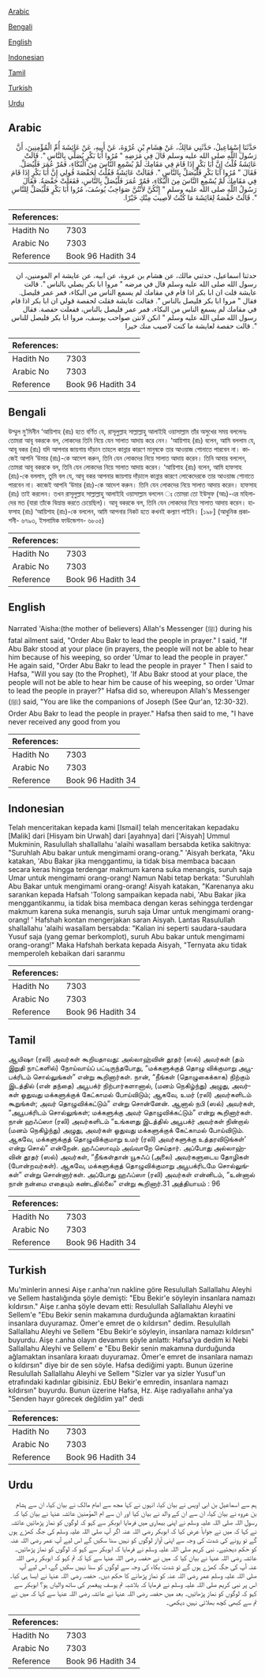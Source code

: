 [Arabic](#arabic)

[Bengali](#bengali)

[English](#english)

[Indonesian](#indonesian)

[Tamil](#tamil)

[Turkish](#turkish)

[Urdu](#urdu)

## Arabic


<div dir="rtl" lang="ar" style={{fontSize:'larger',backgroundColor:'#f8f9fa',padding:20}}>
حَدَّثَنَا إِسْمَاعِيلُ، حَدَّثَنِي مَالِكٌ، عَنْ هِشَامِ بْنِ عُرْوَةَ، عَنْ أَبِيهِ، عَنْ عَائِشَةَ أُمِّ الْمُؤْمِنِينَ، أَنَّ رَسُولَ اللَّهِ صلى الله عليه وسلم قَالَ فِي مَرَضِهِ ‏"‏ مُرُوا أَبَا بَكْرٍ يُصَلِّي بِالنَّاسِ ‏"‏‏.‏ قَالَتْ عَائِشَةُ قُلْتُ إِنَّ أَبَا بَكْرٍ إِذَا قَامَ فِي مَقَامِكَ لَمْ يُسْمِعِ النَّاسَ مِنَ الْبُكَاءِ، فَمُرْ عُمَرَ فَلْيُصَلِّ‏.‏ فَقَالَ ‏"‏ مُرُوا أَبَا بَكْرٍ فَلْيُصَلِّ بِالنَّاسِ ‏"‏‏.‏ فَقَالَتْ عَائِشَةُ فَقُلْتُ لِحَفْصَةَ قُولِي إِنَّ أَبَا بَكْرٍ إِذَا قَامَ فِي مَقَامِكَ لَمْ يُسْمِعِ النَّاسَ مِنَ الْبُكَاءِ، فَمُرْ عُمَرَ فَلْيُصَلِّ بِالنَّاسِ، فَفَعَلَتْ حَفْصَةُ‏.‏ فَقَالَ رَسُولُ اللَّهِ صلى الله عليه وسلم ‏"‏ إِنَّكُنَّ لأَنْتُنَّ صَوَاحِبُ يُوسُفَ، مُرُوا أَبَا بَكْرٍ فَلْيُصَلِّ لِلنَّاسِ ‏"‏‏.‏ قَالَتْ حَفْصَةُ لِعَائِشَةَ مَا كُنْتُ لأُصِيبَ مِنْكِ خَيْرًا‏.‏
</div>
<div style={{backgroundColor:'#f8f9fa',padding:20, marginBottom: 10}}><table> <thead> <tr> <th>References:</th> <th></th> </tr> </thead> <tbody><tr><td>Hadith No</td><td>7303</td></tr><tr><td>Arabic No</td><td>7303</td></tr><tr><td>Reference</td><td>Book 96 Hadith 34</td></tr></tbody></table></div>


<div dir="rtl" lang="ar" style={{fontSize:'larger',backgroundColor:'#f8f9fa',padding:20}}>
حدثنا اسماعيل، حدثني مالك، عن هشام بن عروة، عن ابيه، عن عايشة ام المومنين، ان رسول الله صلى الله عليه وسلم قال في مرضه " مروا ابا بكر يصلي بالناس ". قالت عايشة قلت ان ابا بكر اذا قام في مقامك لم يسمع الناس من البكاء، فمر عمر فليصل. فقال " مروا ابا بكر فليصل بالناس ". فقالت عايشة فقلت لحفصة قولي ان ابا بكر اذا قام في مقامك لم يسمع الناس من البكاء، فمر عمر فليصل بالناس، ففعلت حفصة. فقال رسول الله صلى الله عليه وسلم " انكن لانتن صواحب يوسف، مروا ابا بكر فليصل للناس ". قالت حفصة لعايشة ما كنت لاصيب منك خيرا
</div>
<div style={{backgroundColor:'#f8f9fa',padding:20, marginBottom: 10}}><table> <thead> <tr> <th>References:</th> <th></th> </tr> </thead> <tbody><tr><td>Hadith No</td><td>7303</td></tr><tr><td>Arabic No</td><td>7303</td></tr><tr><td>Reference</td><td>Book 96 Hadith 34</td></tr></tbody></table></div>

## Bengali


<div dir="ltr" lang="bn" style={{fontSize:'larger',backgroundColor:'#f8f9fa',padding:20}}>
উম্মুল মু’মিনীন ‘আয়িশাহ (রাঃ) হতে বর্ণিত যে, রাসূলুল্লাহ সাল্লাল্লাহু আলাইহি ওয়াসাল্লাম তাঁর অসুখের সময় বললেনঃ তোমরা আবূ বকরকে বল, লোকদের তিনি নিয়ে যেন সালাত আদায় করে নেন। ‘আয়িশাহ (রাঃ) বলেন, আমি বললাম যে, আবূ বকর (রাঃ) যদি আপনার জায়গায় দাঁড়ান তাহলে কান্নার কারণে মানুষকে তার আওয়াজ শোনাতে পারবেন না। কাজেই আপনি ‘উমার (রাঃ)-কে আদেশ করুন, তিনি যেন লোকদের নিয়ে সালাত আদায় করেন। তিনি আবার বললেন, তোমরা আবূ বকরকে বল, তিনি যেন লোকদের নিয়ে সালাত আদায় করেন। ‘আয়িশাহ (রাঃ) বলেন, আমি হাফসাহ (রাঃ)-কে বললাম, তুমি বল যে, আবূ বকর আপনার জায়গায় দাঁড়ালে কান্নার কারণে লোকেদেরকে তার আওয়াজ শোনাতে পারবেন না। কাজেই আপনি ‘উমার (রাঃ)-কে আদেশ করুন। তিনি যেন লোকদের নিয়ে সালাত আদায় করেন। হাফসাহ (রাঃ) তাই করলেন। তখন রাসূলুল্লাহ সাল্লাল্লাহু আলাইহি ওয়াসাল্লাম বললেন ঃ তোমরা তো ইউসুফ (আঃ)-এর মহিলাদের মত (যারা তাঁকে বিভ্রান্ত করতে চেয়েছিল)। আবূ বকরকে বল, তিনি যেন লোকদের নিয়ে সালাত আদায় করেন। হাফসাহ (রাঃ) ‘আয়িশাহ (রাঃ)-কে বললেন, আমি আপনার নিকট হতে কখনই কল্যাণ পাইনি। [১৯৮] (আধুনিক প্রকাশনী- ৬৭৯৩, ইসলামিক ফাউন্ডেশন- ৬৮০৫)
</div>
<div style={{backgroundColor:'#f8f9fa',padding:20, marginBottom: 10}}><table> <thead> <tr> <th>References:</th> <th></th> </tr> </thead> <tbody><tr><td>Hadith No</td><td>7303</td></tr><tr><td>Arabic No</td><td>7303</td></tr><tr><td>Reference</td><td>Book 96 Hadith 34</td></tr></tbody></table></div>

## English


<div dir="ltr" lang="en" style={{fontSize:'larger',backgroundColor:'#f8f9fa',padding:20}}>
Narrated 'Aisha:(the mother of believers) Allah's Messenger (ﷺ) during his fatal ailment said, "Order Abu Bakr to lead the people in prayer." I said, "If Abu Bakr stood at your place (in prayers, the people will not be able to hear him because of his weeping, so order 'Umar to lead the people in prayer." He again said, "Order Abu Bakr to lead the people in prayer " Then I said to Hafsa, "Will you say (to the Prophet), 'If Abu Bakr stood at your place, the people will not be able to hear him be cause of his weeping, so order 'Umar to lead the people in prayer?" Hafsa did so, whereupon Allah's Messenger (ﷺ) said, "You are like the companions of Joseph (See Qur'an, 12:30-32). Order Abu Bakr to lead the people in prayer." Hafsa then said to me, "I have never received any good from you
</div>
<div style={{backgroundColor:'#f8f9fa',padding:20, marginBottom: 10}}><table> <thead> <tr> <th>References:</th> <th></th> </tr> </thead> <tbody><tr><td>Hadith No</td><td>7303</td></tr><tr><td>Arabic No</td><td>7303</td></tr><tr><td>Reference</td><td>Book 96 Hadith 34</td></tr></tbody></table></div>

## Indonesian


<div dir="ltr" lang="id" style={{fontSize:'larger',backgroundColor:'#f8f9fa',padding:20}}>
Telah menceritakan kepada kami [Ismail] telah menceritakan kepadaku [Malik] dari [Hisyam bin Urwah] dari [ayahnya] dari ['Aisyah] Ummul Mukminin, Rasulullah shallallahu 'alaihi wasallam bersabda ketika sakitnya: "Suruhlah Abu bakar untuk mengimami orang-orang." 'Aisyah berkata, "Aku katakan, 'Abu Bakar jika menggantimu, ia tidak bisa membaca bacaan secara keras hingga terdengar makmum karena suka menangis, suruh saja Umar untuk mengimami orang-orang! Namun Nabi tetap berkata: "Suruhlah Abu Bakar untuk mengimami orang-orang! Aisyah katakan, "Karenanya aku sarankan kepada Hafsah 'Tolong sampaikan kepada nabi, 'Abu Bakar jika menggantikanmu, ia tidak bisa membaca dengan keras sehingga terdengar makmum karena suka menangis, suruh saja Umar untuk mengimami orang-orang! ' Hafshah kontan mengerjakan saran Aisyah. Lantas Rasulullah shallallahu 'alaihi wasallam bersabda: "Kalian ini seperti saudara-saudara Yusuf saja (yang gemar berkomplot), suruh Abu bakar untuk mengimami orang-orang!" Maka Hafshah berkata kepada Aisyah, "Ternyata aku tidak memperoleh kebaikan dari saranmu
</div>
<div style={{backgroundColor:'#f8f9fa',padding:20, marginBottom: 10}}><table> <thead> <tr> <th>References:</th> <th></th> </tr> </thead> <tbody><tr><td>Hadith No</td><td>7303</td></tr><tr><td>Arabic No</td><td>7303</td></tr><tr><td>Reference</td><td>Book 96 Hadith 34</td></tr></tbody></table></div>

## Tamil


<div dir="ltr" lang="ta" style={{fontSize:'larger',backgroundColor:'#f8f9fa',padding:20}}>
ஆயிஷா (ரலி) அவர்கள் கூறியதாவது: அல்லாஹ்வின் தூதர் (ஸல்) அவர்கள் (தம் இறுதி நாட்களில்) நோய்வாய்ப் பட்டிருந்தபோது, “மக்களுக்குத் தொழு விக்குமாறு அபூபக்ரிடம் சொல்லுங்கள்” என்று கூறினார்கள். நான், “நீங்கள் (தொழுகைக்காக) நிற்கும் இடத்தில் (என் தந்தை) அபூபக்ர் நிற்பார்களானால், (மனம் நெகிழ்ந்து) அழுது, அவர்கள் ஓதுவது மக்களுக்குக் கேட்காமல் போய்விடும்; ஆகவே, உமர் (ரலி) அவர்களிடம் கூறுங்கள்; அவர் தொழுவிக்கட்டும்” என்று சொன்னேன். ஆனால் நபி (ஸல்) அவர்கள், “அபூபக்ரிடம் சொல்லுங்கள்; மக்களுக்கு அவர் தொழுவிக்கட்டும்” என்று கூறினார்கள். நான் ஹஃப்ஸா (ரலி) அவர்களிடம் “உங்களது இடத்தில் அபூபக்ர் அவர்கள் நின்றால் (மனம் நெகிழ்ந்து) அழுது, அவர்கள் ஓதுவது மக்களுக்குக் கேட்காமல் போய்விடும். ஆகவே, மக்களுக்குத் தொழுவிக்குமாறு உமர் (ரலி) அவர்களுக்கு உத்தரவிடுங்கள்’ என்று சொல்” என்றேன். ஹஃப்ஸாவும் அவ்வாறே செய்தார். அப்போது அல்லாஹ்வின் தூதர் (ஸல்) அவர்கள், “நீங்கள்தான் யூசுஃப் (அலை) அவர்களுடைய தோழிகள் (போன்றவர்கள்). ஆகவே, மக்களுக்குத் தொழுவிக்குமாறு அபூபக்ரிடமே சொல்லுங்கள்” என்று சொன்னார்கள். அப்போது ஹஃப்ஸா (ரலி) அவர்கள் என்னிடம், “உன்னால் நான் நன்மை எதையும் கண்டதில்லை” என்று கூறினார்.31 அத்தியாயம் : 96
</div>
<div style={{backgroundColor:'#f8f9fa',padding:20, marginBottom: 10}}><table> <thead> <tr> <th>References:</th> <th></th> </tr> </thead> <tbody><tr><td>Hadith No</td><td>7303</td></tr><tr><td>Arabic No</td><td>7303</td></tr><tr><td>Reference</td><td>Book 96 Hadith 34</td></tr></tbody></table></div>

## Turkish


<div dir="ltr" lang="tr" style={{fontSize:'larger',backgroundColor:'#f8f9fa',padding:20}}>
Mu'minlerin annesi Aişe r.anha'nın nakline göre Resulullah Sallallahu Aleyhi ve Sellem hastalığında şöyle demişti: "Ebu Bekir'e söyleyin insanlara namazı kıldırsın." Aişe r.anha şöyle devam etti: Resulullah Sallallahu Aleyhi ve Sellem'e "Ebu Bekir senin makamına durduğunda ağlamaktan kıraatini insanlara duyuramaz. Ömer'e emret de o kıldırsın" dedim. Resulullah Sallallahu Aleyhi ve Sellem "Ebu Bekir'e söyleyin, insanlara namazı kıldırsın" buyurdu. Aişe r.anha olayın devamını şöyle anlattı: Hafsa'ya dedim ki Nebi Sallallahu Aleyhi ve Sellem' e "Ebu Bekir senin makamına durduğunda ağlamaktan insanlara kıraatı duyuramaz. Ömer'e emret de insanlara namazı o kıldırsın" diye bir de sen söyle. Hafsa dediğimi yaptı. Bunun üzerine Resulullah Sallallahu Aleyhi ve Sellem "Sizler var ya sizler Yusuf'un etrafındaki kadınlar gibisiniz. EbU Bekir'e emredin, insanlara namazı kıldırsın" buyurdu. Bunun üzerine Hafsa, Hz. Aişe radıyallahıı anha'ya "Senden hayır görecek değildim ya!" dedi
</div>
<div style={{backgroundColor:'#f8f9fa',padding:20, marginBottom: 10}}><table> <thead> <tr> <th>References:</th> <th></th> </tr> </thead> <tbody><tr><td>Hadith No</td><td>7303</td></tr><tr><td>Arabic No</td><td>7303</td></tr><tr><td>Reference</td><td>Book 96 Hadith 34</td></tr></tbody></table></div>

## Urdu


<div dir="rtl" lang="ur" style={{fontSize:'larger',backgroundColor:'#f8f9fa',padding:20}}>
ہم سے اسماعیل بن ابی اویس نے بیان کیا، انہوں نے کہا مجھ سے امام مالک نے بیان کیا، ان سے ہشام بن عروہ نے بیان کیا، ان سے ان کے والد نے بیان کیا اور ان سے ام المؤمنین عائشہ عنہا نے بیان کیا کہ رسول اللہ صلی اللہ علیہ وسلم نے اپنی بیماری میں فرمایا ابوبکر سے کہو کہ لوگوں کو نماز پڑھائیں عائشہ نے کہا کہ میں نے جواباً عرض کیا کہ ابوبکر رضی اللہ عنہ اگر آپ صلی اللہ علیہ وسلم کی جگہ کھڑے ہوں گے تو رونے کی شدت کی وجہ سے اپنی آواز لوگوں کو نہیں سنا سکیں گے اس لیے آپ عمر رضی اللہ عنہ کو حکم دیجئیے۔ نبی کریم صلی اللہ علیہ وسلم نے فرمایا کہ ابوبکر سے کہو کہ لوگوں کو نماز پڑھائیں۔ عائشہ رضی اللہ عنہا نے بیان کیا کہ میں نے حفصہ رضی اللہ عنہا سے کہا کہ تم کہو کہ ابوبکر رضی اللہ عنہ آپ کی جگہ کھڑے ہوں گے تو شدت بکاء کی وجہ سے لوگوں کو سنا نہیں سکیں گے، اس لیے آپ صلی اللہ علیہ وسلم عمر رضی اللہ عنہ کو نماز پڑھانے کا حکم دیں۔ حفصہ رضی اللہ عنہا نے ایسا ہی کیا۔ اس پر نبی کریم صلی اللہ علیہ وسلم نے فرمایا کہ بلاشبہ تم یوسف پیغمبر کی ساتھ والیاں ہو؟ ابوبکر سے کہو کہ لوگوں کو نماز پڑھائیں۔ بعد میں حفصہ رضی اللہ عنہا نے عائشہ رضی اللہ عنہا سے کہا کہ میں نے تم سے کبھی کچھ بھلائی نہیں دیکھی۔
</div>
<div style={{backgroundColor:'#f8f9fa',padding:20, marginBottom: 10}}><table> <thead> <tr> <th>References:</th> <th></th> </tr> </thead> <tbody><tr><td>Hadith No</td><td>7303</td></tr><tr><td>Arabic No</td><td>7303</td></tr><tr><td>Reference</td><td>Book 96 Hadith 34</td></tr></tbody></table></div>